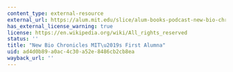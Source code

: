 ```yaml
---
content_type: external-resource
external_url: https://alum.mit.edu/slice/alum-books-podcast-new-bio-chronicles-mits-first-alumna
has_external_license_warning: true
license: https://en.wikipedia.org/wiki/All_rights_reserved
status: ''
title: "New Bio Chronicles MIT\u2019s First Alumna"
uid: ad4d0b89-a0ac-4c30-a52e-8486cb2cb8ea
wayback_url: ''
---
```

